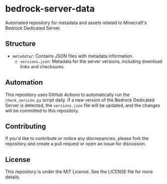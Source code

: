 # bedrock-server-data

Automated repository for metadata and assets related to Minecraft's Bedrock Dedicated Server.

## Structure

- `metadata/`: Contains JSON files with metadata information.
    - `versions.json`: Metadata for the server versions, including download links and checksums.

## Automation

This repository uses GitHub Actions to automatically run the `check_version.py` script daily. If a new version of the
Bedrock Dedicated Server is detected, the `versions.json` file will be updated, and the changes will be committed to
this repository.

## Contributing

If you'd like to contribute or notice any discrepancies, please fork the repository and create a pull request or open an
issue for discussion.

## License

This repository is under the MIT License. See the LICENSE file for more details.
